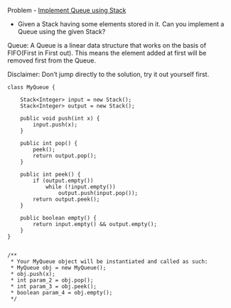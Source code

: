 Problem - [Implement Queue using Stack](https://leetcode.com/problems/implement-queue-using-stacks/)

- Given a Stack having some elements stored in it. Can you implement a
Queue using the given Stack?

Queue: A Queue is a linear data structure that works on the basis of FIFO(First in First out). This means the element added at first will be removed first from the Queue.

Disclaimer: Don’t jump directly to the solution, try it out yourself first.

```
class MyQueue {

    Stack<Integer> input = new Stack();
    Stack<Integer> output = new Stack();
    
    public void push(int x) {
        input.push(x);
    }

    public int pop() {
        peek();
        return output.pop();
    }

    public int peek() {
        if (output.empty())
            while (!input.empty())
                output.push(input.pop());
        return output.peek();
    }

    public boolean empty() {
        return input.empty() && output.empty();
    }
}


/**
 * Your MyQueue object will be instantiated and called as such:
 * MyQueue obj = new MyQueue();
 * obj.push(x);
 * int param_2 = obj.pop();
 * int param_3 = obj.peek();
 * boolean param_4 = obj.empty();
 */
 ```
